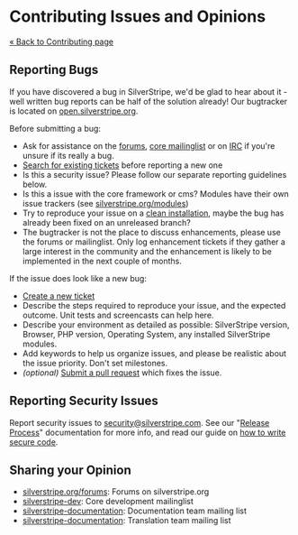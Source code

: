# Contributing Issues and Opinions

[« Back to Contributing page](../contributing)

## Reporting Bugs

If you have discovered a bug in SilverStripe, we'd be glad to hear about it -
well written bug reports can be half of the solution already!
Our bugtracker is located on [open.silverstripe.org](http://open.silverstripe.org/).

Before submitting a bug:

 * Ask for assistance on the [forums](http://silverstripe.org/forums), [core mailinglist](http://groups.google.com/group/silverstripe-dev) or on [IRC](http://silverstripe.org/irc) if you're unsure if its really a bug.
 * [Search for existing tickets](http://open.silverstripe.org/query?keywords=~&description=~&summary=~&col=id&col=summary&col=owner&col=type&col=status&col=priority&col=milestone&col=changetime&desc=1&order=changetime) before reporting a new one
 * Is this a security issue? Please follow our separate reporting guidelines below.
 * Is this a issue with the core framework or cms? Modules have their own issue trackers (see [silverstripe.org/modules](http://www.silverstripe.org/modules))
 * Try to reproduce your issue on a [clean installation](http://doc.silverstripe.org/framework/en/installation/composer#using-development-versions), maybe the bug has already been fixed on an unreleased branch?
 * The bugtracker is not the place to discuss enhancements, please use the forums or mailinglist.
   Only log enhancement tickets if they gather a large interest in the community
   and the enhancement is likely to be implemented in the next couple of months.

If the issue does look like a new bug:

 * [Create a new ticket](http://open.silverstripe.org/newticket)
 * Describe the steps required to reproduce your issue, and the expected outcome. Unit tests and screencasts can help here.
 * Describe your environment as detailed as possible: SilverStripe version, Browser, PHP version, Operating System, any installed SilverStripe modules.
 * Add keywords to help us organize issues, and please be realistic about the issue priority. Don't set milestones.
 * *(optional)* [Submit a pull request](/misc/contributing/code) which fixes the issue.

## Reporting Security Issues

Report security issues to [security@silverstripe.com](mailto:security@silverstripe.com). See our "[Release Process](release-process)" documentation for more info, and read our guide on [how to write secure code](/topics/security).

## Sharing your Opinion

*  [silverstripe.org/forums](http://silverstripe.org/forums): Forums on silverstripe.org
*  [silverstripe-dev](http://groups.google.com/group/silverstripe-dev): Core development mailinglist
*  [silverstripe-documentation](http://groups.google.com/group/silverstripe-documentation): Documentation team mailing list
* [silverstripe-documentation](http://groups.google.com/group/silverstripe-translators): Translation team mailing list
